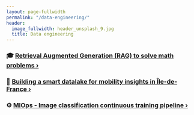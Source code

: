 ```yaml
---
layout: page-fullwidth
permalink: "/data-engineering/"
header:
  image_fullwidth: header_unsplash_9.jpg
  title: Data engineering
---
```


### 🎓 [Retrieval Augmented Generation (RAG) to solve math problems ›](/projects/rag-math-problem-solver//)

### 🚴 [Building a smart datalake for mobility insights in Île-de-France ›](/projects/datalake/)


### ⚙️ [MlOps - Image classification continuous training pipeline ›](/projects/mlops-image-classification/)
